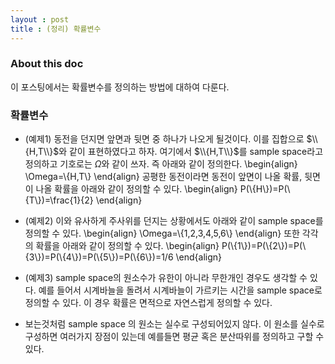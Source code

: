 ```yaml
---
layout : post 
title : (정리) 확률변수 
---
```


### About this doc 
이 포스팅에서는 확률변수를 정의하는 방법에 대하여 다룬다. 

### 확률변수 
- (예제1) 동전을 던지면 앞면과 뒷면 중 하나가 나오게 될것이다. 이를 집합으로 $\\{H,T\\}$와 같이 표현하였다고 하자. 
여기에서 $\\{H,T\\}$를 sample space라고 정의하고 기호로는 $\Omega$와 같이 쓰자. 즉 아래와 같이 정의한다. 
\begin{align}
\Omega=\\{H,T\\}
\end{align}
공평한 동전이라면 동전이 앞면이 나올 확률, 뒷면이 나올 확률을 아래와 같이 정의할 수 있다. 
\begin{align}
P(\\{H\\})=P(\\{T\\})=\frac{1}{2}
\end{align}

- (예제2) 이와 유사하게 주사위를 던지는 상황에서도 아래와 같이 sample space를 정의할 수 있다. 
\begin{align}
\Omega=\\{1,2,3,4,5,6\\}
\end{align}
또한 각각의 확률을 아래와 같이 정의할 수 있다. 
\begin{align}
P(\\{1\\})=P(\\{2\\})=P(\\{3\\})=P(\\{4\\})=P(\\{5\\})=P(\\{6\\})=1/6
\end{align}

- (예제3) sample space의 원소수가 유한이 아니라 무한개인 경우도 생각할 수 있다. 예를 들어서 시계바늘을 돌려서 시계바늘이 가르키는 시간을 sample space로 정의할 수 있다. 이 경우 확률은 면적으로 자연스럽게 정의할 수 있다. 

- 보는것처럼 sample space 의 원소는 실수로 구성되어있지 않다. 이 원소를 실수로 구성하면 여러가지 장점이 있는데 예를들면 평균 혹은 분산따위를 정의하고 구할 수 있다. 